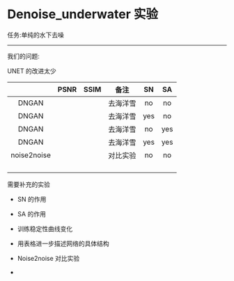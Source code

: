 # Denoise_underwater 实验

任务:单纯的水下去噪

---

我们的问题:

UNET 的改进太少

|             | PSNR | SSIM |   备注   |  SN  |  SA  |
| :---------: | :--: | :--: | :------: | :--: | :--: |
|    DNGAN    |      |      | 去海洋雪 |  no  |  no  |
|    DNGAN    |      |      | 去海洋雪 | yes  |  no  |
|    DNGAN    |      |      | 去海洋雪 |  no  | yes  |
|    DNGAN    |      |      | 去海洋雪 | yes  | yes  |
| noise2noise |      |      | 对比实验 |  no  |  no  |
|             |      |      |          |      |      |
|             |      |      |          |      |      |
|             |      |      |          |      |      |
|             |      |      |          |      |      |

需要补充的实验

- SN 的作用

- SA 的作用

- 训练稳定性曲线变化
- 用表格进一步描述网络的具体结构
- Noise2noise 对比实验
- 

